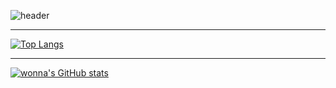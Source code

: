 ![header](https://capsule-render.vercel.app/api?type=soft&text=안녕하세요%20%F0%9F%A4%97&color=BBCBD2&fontSize=30&fontColor=FCFCFC)

---

[![Top Langs](https://github-readme-stats.vercel.app/api/top-langs/?username=wonna-0830&hide=XSLT,HTML&layout=compact)](https://github.com/anuraghazra/github-readme-stats)

---

[![wonna's GitHub stats](https://github-readme-stats.vercel.app/api?username=wonna-0830)](https://github.com/anuraghazra/github-readme-stats)
